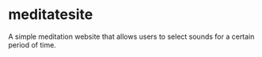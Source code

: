 # meditatesite
A simple meditation website that allows users to select sounds for a certain period of time.
